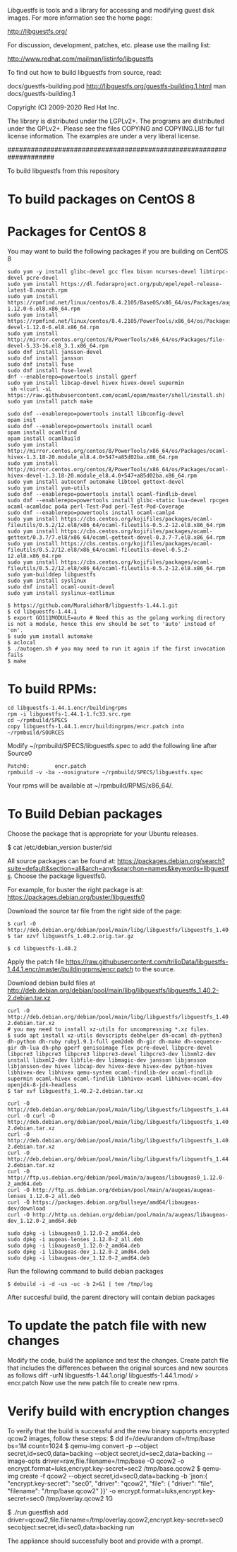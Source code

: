 Libguestfs is tools and a library for accessing and modifying guest
disk images.  For more information see the home page:

  http://libguestfs.org/

For discussion, development, patches, etc. please use the mailing
list:

  http://www.redhat.com/mailman/listinfo/libguestfs

To find out how to build libguestfs from source, read:

  docs/guestfs-building.pod
  http://libguestfs.org/guestfs-building.1.html
  man docs/guestfs-building.1

Copyright (C) 2009-2020 Red Hat Inc.

The library is distributed under the LGPLv2+.  The programs are
distributed under the GPLv2+.  Please see the files COPYING and
COPYING.LIB for full license information.  The examples are under a
very liberal license.

####################################################################

To build libguestfs from this repository

To build packages on CentOS 8
=============================

Packages for CentOS 8
=====================
You may want to build the following packages if you are building on CentOS 8

```
sudo yum -y install glibc-devel gcc flex bison ncurses-devel libtirpc-devel pcre-devel
sudo yum install https://dl.fedoraproject.org/pub/epel/epel-release-latest-8.noarch.rpm
sudo yum install https://rpmfind.net/linux/centos/8.4.2105/BaseOS/x86_64/os/Packages/augeas-1.12.0-6.el8.x86_64.rpm
sudo yum install https://rpmfind.net/linux/centos/8.4.2105/PowerTools/x86_64/os/Packages/augeas-devel-1.12.0-6.el8.x86_64.rpm
sudo yum install http://mirror.centos.org/centos/8/PowerTools/x86_64/os/Packages/file-devel-5.33-16.el8_3.1.x86_64.rpm
sudo dnf install jansson-devel
sudo dnf install jansson
sudo dnf install fuse
sudo dnf install fuse-level
dnf --enablerepo=powertools install gperf
sudo yum install libcap-devel hivex hivex-devel supermin
 sh <(curl -sL https://raw.githubusercontent.com/ocaml/opam/master/shell/install.sh)
sudo yum install patch make

sudo dnf --enablerepo=powertools install libconfig-devel
opam init
sudo dnf --enablerepo=powertools install ocaml
opam install ocamlfind
opam install ocamlbuild
sudo yum install http://mirror.centos.org/centos/8/PowerTools/x86_64/os/Packages/ocaml-hivex-1.3.18-20.module_el8.4.0+547+a85d02ba.x86_64.rpm
sudo yum install http://mirror.centos.org/centos/8/PowerTools/x86_64/os/Packages/ocaml-hivex-devel-1.3.18-20.module_el8.4.0+547+a85d02ba.x86_64.rpm
sudo yum install autoconf automake libtool gettext-devel
sudo yum install yum-utils
sudo dnf --enablerepo=powertools install ocaml-findlib-devel
sudo dnf --enablerepo=powertools install glibc-static lua-devel rpcgen ocaml-ocamldoc po4a perl-Test-Pod perl-Test-Pod-Coverage
sudo dnf --enablerepo=powertools install ocaml-camlp4
sudo yum install https://cbs.centos.org/kojifiles/packages/ocaml-fileutils/0.5.2/12.el8/x86_64/ocaml-fileutils-0.5.2-12.el8.x86_64.rpm
sudo yum install https://cbs.centos.org/kojifiles/packages/ocaml-gettext/0.3.7/7.el8/x86_64/ocaml-gettext-devel-0.3.7-7.el8.x86_64.rpm
sudo yum install https://cbs.centos.org/kojifiles/packages/ocaml-fileutils/0.5.2/12.el8/x86_64/ocaml-fileutils-devel-0.5.2-12.el8.x86_64.rpm
sudo yum install https://cbs.centos.org/kojifiles/packages/ocaml-fileutils/0.5.2/12.el8/x86_64/ocaml-fileutils-0.5.2-12.el8.x86_64.rpm
sudo yum-builddep libguestfs
sudo yum install syslinux
sudo dnf install ocaml-ounit-devel
sudo yum install syslinux-extlinux
```

```
$ https://github.com/MuralidharB/libguestfs-1.44.1.git
$ cd libguestfs-1.44.1
$ export GO111MODULE=auto # Need this as the golang working directory is not a module, hence this env should be set to 'auto' instead of 'on'.
$ sudo yum install automake
$ aclocal
$ ./autogen.sh # you may need to run it again if the first invocation fails
$ make
```


To build RPMs:
==============

```
cd libguestfs-1.44.1.encr/buildingrpms
rpm -i libguestfs-1.44.1-1.fc33.src.rpm
cd ~/rpmbuild/SPECS
copy libguestfs-1.44.1.encr/buildingrpms/encr.patch into ~/rpmbuild/SOURCES
```

Modify ~/rpmbuild/SPECS/libguestfs.spec to add the following line after Source0

```
Patch0:        encr.patch
rpmbuild -v -ba --nosignature ~/rpmbuild/SPECS/libguestfs.spec
```

Your rpms will be available at ~/rpmbuild/RPMS/x86_64/.

To Build Debian packages
========================
Choose the package that is appropriate for your Ubuntu releases.

$ cat /etc/debian_version
buster/sid


All source packages can be found at: https://packages.debian.org/search?suite=default&section=all&arch=any&searchon=names&keywords=libguestfs.
Choose the package liguestfs0.

For example, for buster the right package is at: https://packages.debian.org/buster/libguestfs0

Download the source tar file from the right side of the page:

```
$ curl -O http://deb.debian.org/debian/pool/main/libg/libguestfs/libguestfs_1.40.2.orig.tar.gz
$ tar xzvf libguestfs_1.40.2.orig.tar.gz

$ cd libguestfs-1.40.2
```

Apply the patch file https://raw.githubusercontent.com/trilioData/libguestfs-1.44.1.encr/master/buildingrpms/encr.patch to the source.

Download debian build files at  http://deb.debian.org/debian/pool/main/libg/libguestfs/libguestfs_1.40.2-2.debian.tar.xz

```
curl -O http://deb.debian.org/debian/pool/main/libg/libguestfs/libguestfs_1.40.2-2.debian.tar.xz
# you may need to install xz-utils for uncompressing *.xz files.
$ sudo apt install xz-utils devscripts debhelper dh-ocaml dh-python3 dh-python dh-ruby ruby1.9.1-full gem2deb dh-gir dh-make dh-sequence-gir dh-lua dh-php gperf genisoimage flex pcre-devel libpcre-devel libpcre3 libpcre3 libpcre3 libpcre3-devel libpcre3-dev libxml2-dev install libxml2-dev libfile-dev libmagic-dev jansson libjansson libjansson-dev hivex libcap-dev hivex-deve hivex-dev python-hivex libhivex-dev libhivex qemu-system ocaml-findlib-dev ocaml-findlib supermin ocaml-hivex ocaml-findlib libhivex-ocaml libhivex-ocaml-dev openjdk-8-jdk-headless
$ tar xvf libguestfs_1.40.2-2.debian.tar.xz

curl -O http://deb.debian.org/debian/pool/main/libg/libguestfs/libguestfs_1.44.0.orig.tar.gz
curl -O curl -O http://deb.debian.org/debian/pool/main/libg/libguestfs/libguestfs_1.40.2-2.debian.tar.xz
curl -O http://deb.debian.org/debian/pool/main/libg/libguestfs/libguestfs_1.40.2-2.debian.tar.xz
curl -O http://deb.debian.org/debian/pool/main/libg/libguestfs/libguestfs_1.44.0-2.debian.tar.xz
curl -O http://ftp.us.debian.org/debian/pool/main/a/augeas/libaugeas0_1.12.0-2_amd64.deb
curl -O http://ftp.us.debian.org/debian/pool/main/a/augeas/augeas-lenses_1.12.0-2_all.deb
curl -O https://packages.debian.org/bullseye/amd64/libaugeas-dev/download
curl -O http://http.us.debian.org/debian/pool/main/a/augeas/libaugeas-dev_1.12.0-2_amd64.deb

sudo dpkg -i libaugeas0_1.12.0-2_amd64.deb
sudo dpkg -i augeas-lenses_1.12.0-2_all.deb
sudo dpkg -i libaugeas0_1.12.0-2_amd64.deb
sudo dpkg -i libaugeas-dev_1.12.0-2_amd64.deb
sudo dpkg -i libaugeas-dev_1.12.0-2_amd64.deb
```

Run the following command to build debian packages
```
$ debuild -i -d -us -uc -b 2>&1 | tee /tmp/log
```

After succesful build, the parent directory will contain debian packages

To update the patch file with new changes
=========================================
Modify the code, build the appliance and test the changes.
Create patch file that includes the differences between the original sources and new sources as follows
diff -urN libguestfs-1.44.1.orig/ libguestfs-1.44.1.mod/  > encr.patch
Now use the new patch file to create new rpms.

Verify build with encryption changes
====================================
To verify that the build is successful and the new binary supports encrypted qcow2 images, follow these steps:
$ dd if=/dev/urandom of=/tmp/base bs=1M count=1024
$ qemu-img convert -p --object secret,id=sec0,data=backing --object secret,id=sec2,data=backing --image-opts driver=raw,file.filename=/tmp/base -O qcow2 -o encrypt.format=luks,encrypt.key-secret=sec2 /tmp/base.qcow2
$ qemu-img create -f qcow2 --object secret,id=sec0,data=backing -b 'json:{ "encrypt.key-secret": "sec0", "driver": "qcow2", "file": { "driver": "file", "filename": "/tmp/base.qcow2" }}' -o encrypt.format=luks,encrypt.key-secret=sec0 /tmp/overlay.qcow2 1G

$ ./run guestfish
<fs> add driver=qcow2,file.filename=/tmp/overlay.qcow2,encrypt.key-secret=sec0 secobject:secret,id=sec0,data=backing
<fs> run

The appliance should successfully boot and provide with a prompt.

